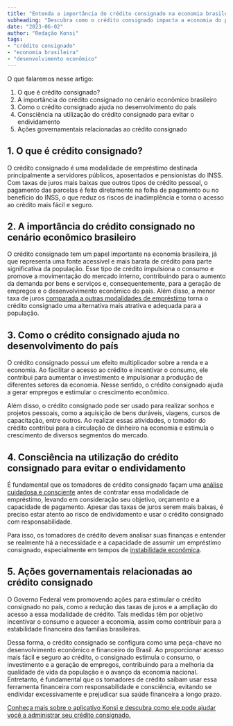 ```yaml
---
title: "Entenda a importância do crédito consignado na economia brasileira"
subheading: "Descubra como o crédito consignado impacta a economia do país e contribui para o desenvolvimento econômico e financeiro do Brasil."
date: "2023-06-02"
author: "Redação Konsi"
tags:
- "crédito consignado"
- "economia brasileira"
- "desenvolvimento econômico"
---
```


O que falaremos nesse artigo:

1. O que é crédito consignado?
2. A importância do crédito consignado no cenário econômico brasileiro
3. Como o crédito consignado ajuda no desenvolvimento do país
4. Consciência na utilização do crédito consignado para evitar o endividamento
5. Ações governamentais relacionadas ao crédito consignado

## 1. O que é crédito consignado?

O crédito consignado é uma modalidade de empréstimo destinada principalmente a servidores públicos, aposentados e pensionistas do INSS. Com taxas de juros mais baixas que outros tipos de crédito pessoal, o pagamento das parcelas é feito diretamente na folha de pagamento ou no benefício do INSS, o que reduz os riscos de inadimplência e torna o acesso ao crédito mais fácil e seguro.

## 2. A importância do crédito consignado no cenário econômico brasileiro

O crédito consignado tem um papel importante na economia brasileira, já que representa uma fonte acessível e mais barata de crédito para parte significativa da população. Esse tipo de crédito impulsiona o consumo e promove a movimentação do mercado interno, contribuindo para o aumento da demanda por bens e serviços e, consequentemente, para a geração de empregos e o desenvolvimento econômico do país. Além disso, a menor taxa de juros [comparada a outras modalidades de empréstimo](/5-motivos-para-escolher-o-credito-consignado-publico.md) torna o crédito consignado uma alternativa mais atrativa e adequada para a população.

## 3. Como o crédito consignado ajuda no desenvolvimento do país

O crédito consignado possui um efeito multiplicador sobre a renda e a economia. Ao facilitar o acesso ao crédito e incentivar o consumo, ele contribui para aumentar o investimento e impulsionar a produção de diferentes setores da economia. Nesse sentido, o crédito consignado ajuda a gerar empregos e estimular o crescimento econômico.

Além disso, o crédito consignado pode ser usado para realizar sonhos e projetos pessoais, como a aquisição de bens duráveis, viagens, cursos de capacitação, entre outros. Ao realizar essas atividades, o tomador do crédito contribui para a circulação de dinheiro na economia e estimula o crescimento de diversos segmentos do mercado.

## 4. Consciência na utilização do crédito consignado para evitar o endividamento

É fundamental que os tomadores de crédito consignado façam uma [análise cuidadosa e consciente](/cuidados-ao-contratar-um-emprstimo-consignado-como-evitar-armadilhas-e-tomar-a-melhor-deciso.md) antes de contratar essa modalidade de empréstimo, levando em consideração seu objetivo, orçamento e a capacidade de pagamento. Apesar das taxas de juros serem mais baixas, é preciso estar atento ao risco de endividamento e usar o crédito consignado com responsabilidade.

Para isso, os tomadores de crédito devem analisar suas finanças e entender se realmente há a necessidade e a capacidade de assumir um empréstimo consignado, especialmente em tempos de [instabilidade econômica](/como-se-preparar-financeiramente-para-momentos-de-instabilidade-no-setor-pblico.md).

## 5. Ações governamentais relacionadas ao crédito consignado

O Governo Federal vem promovendo ações para estimular o crédito consignado no país, como a redução das taxas de juros e a ampliação do acesso a essa modalidade de crédito. Tais medidas têm por objetivo incentivar o consumo e aquecer a economia, assim como contribuir para a estabilidade financeira das famílias brasileiras.

Dessa forma, o crédito consignado se configura como uma peça-chave no desenvolvimento econômico e financeiro do Brasil. Ao proporcionar acesso mais fácil e seguro ao crédito, o consignado estimula o consumo, o investimento e a geração de empregos, contribuindo para a melhoria da qualidade de vida da população e o avanço da economia nacional. Entretanto, é fundamental que os tomadores de crédito saibam usar essa ferramenta financeira com responsabilidade e consciência, evitando se endividar excessivamente e prejudicar sua saúde financeira a longo prazo.

[Conheça mais sobre o aplicativo Konsi e descubra como ele pode ajudar você a administrar seu crédito consignado.](https://konsi.com.br/download)